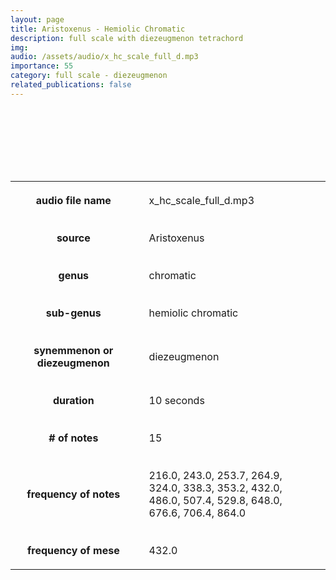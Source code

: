 ```yaml
---
layout: page
title: Aristoxenus - Hemiolic Chromatic
description: full scale with diezeugmenon tetrachord
img: 
audio: /assets/audio/x_hc_scale_full_d.mp3
importance: 55
category: full scale - diezeugmenon
related_publications: false
--- 
```



<style>

table {
    width: 100%;
    padding-top: 10px;
    padding-bottom: 100px;
}
table, th, td {
  border: 5px solid var(--global-footer-text-color);
  background-color: var(--global-bg-color);
  border-collapse: collapse;
  scroll-margin-top: 500px;
}
th, td {
    padding: 20px;
    scroll-margin-top: 85px;

    &:hover {
    color: var(--global-theme-color);
    background-color: var(--globalfooter-link-color);
  }
}

audio {
    background-color: var(--global-divider-color);
    border-radius: 5px;
    padding: 10px;
    width: auto;
    display: block;
    margin-left: auto;
    margin-right: auto;
}

</style>

<audio controls>
    <source src="../../assets/audio/x_hc_scale_full_d.mp3" type="audio/mp3">
    Your browser does not support the audio tag.
</audio>
<br>

<table>
    <colgroup>
        <col span="1" style="width: 40%;">
        <col span="1" style="width: 60%;">
    </colgroup>
    <tr>
        <th>audio file name</th>
        <td>x_hc_scale_full_d.mp3</td>
    </tr>
    <tr>
        <th>source</th>
        <td>Aristoxenus</td>
    </tr>
    <tr>
        <th>genus</th>
        <td>chromatic</td>
    </tr>
    <tr>
        <th>sub-genus</th>
        <td>hemiolic chromatic</td>
    </tr>
    <tr>
        <th>synemmenon or diezeugmenon</th>
        <td>diezeugmenon</td>
    </tr>
    <tr>
        <th>duration</th>
        <td>10 seconds</td>
    </tr>
    <tr>
        <th># of notes</th>
        <td>15</td>
    </tr>
    <tr>
        <th>frequency of notes</th>
        <td>216.0, 243.0, 253.7, 264.9, 324.0, 338.3, 353.2, 432.0, 486.0, 507.4, 529.8, 648.0, 676.6, 706.4, 864.0</td>
    </tr>
    <tr>
        <th>frequency of mese</th>
        <td>432.0</td>
    </tr>
</table>
